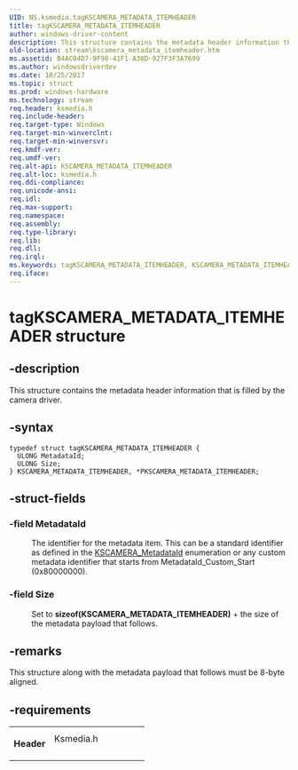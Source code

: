 ```yaml
---
UID: NS.ksmedia.tagKSCAMERA_METADATA_ITEMHEADER
title: tagKSCAMERA_METADATA_ITEMHEADER
author: windows-driver-content
description: This structure contains the metadata header information that is filled by the camera driver.
old-location: stream\kscamera_metadata_itemheader.htm
ms.assetid: B4AC04D7-9F98-41F1-A38D-927F3F3A7699
ms.author: windowsdriverdev
ms.date: 10/25/2017
ms.topic: struct
ms.prod: windows-hardware
ms.technology: stream
req.header: ksmedia.h
req.include-header: 
req.target-type: Windows
req.target-min-winverclnt: 
req.target-min-winversvr: 
req.kmdf-ver: 
req.umdf-ver: 
req.alt-api: KSCAMERA_METADATA_ITEMHEADER
req.alt-loc: ksmedia.h
req.ddi-compliance: 
req.unicode-ansi: 
req.idl: 
req.max-support: 
req.namespace: 
req.assembly: 
req.type-library: 
req.lib: 
req.dll: 
req.irql: 
ms.keywords: tagKSCAMERA_METADATA_ITEMHEADER, KSCAMERA_METADATA_ITEMHEADER, *PKSCAMERA_METADATA_ITEMHEADER
req.iface: 
---
```


# tagKSCAMERA_METADATA_ITEMHEADER structure



## -description
<p>This structure contains the metadata header information that is filled by the camera driver.</p>


## -syntax

````
typedef struct tagKSCAMERA_METADATA_ITEMHEADER {
  ULONG MetadataId;
  ULONG Size;
} KSCAMERA_METADATA_ITEMHEADER, *PKSCAMERA_METADATA_ITEMHEADER;
````


## -struct-fields
<dl>

### -field <b>MetadataId</b>

<dd>
<p>The identifier for the metadata item. This can be a standard identifier as defined in the <a href="https://msdn.microsoft.com/library/windows/hardware/dn925181">KSCAMERA_MetadataId</a> enumeration or any custom metadata identifier that starts from MetadataId_Custom_Start (0x80000000).</p>
</dd>

### -field <b>Size</b>

<dd>
<p>Set to <b>sizeof(KSCAMERA_METADATA_ITEMHEADER)</b> + the size of the metadata payload that follows.</p>
</dd>
</dl>

## -remarks
<p>This structure along with the metadata payload that follows must be 8-byte aligned.</p>

## -requirements
<table>
<tr>
<th width="30%">
<p>Header</p>
</th>
<td width="70%">
<dl>
<dt>Ksmedia.h</dt>
</dl>
</td>
</tr>
</table>